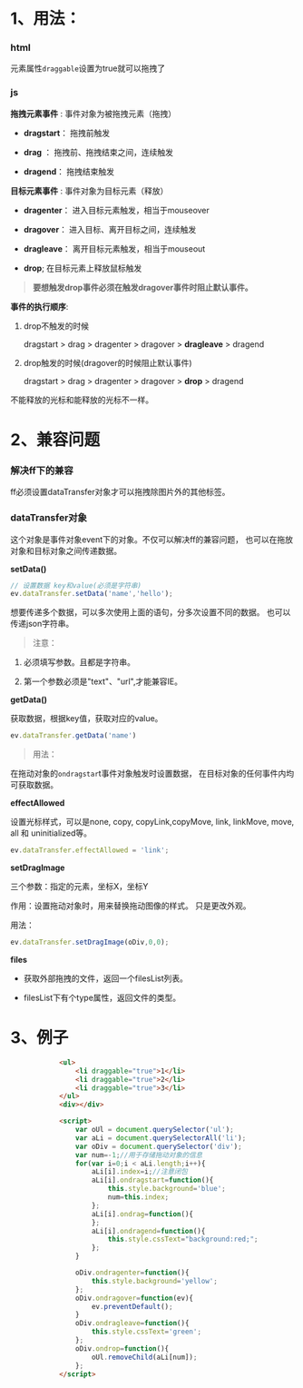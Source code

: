 # 1、用法：
###  html
元素属性`draggable`设置为true就可以拖拽了

### js
**拖拽元素事件** : 事件对象为被拖拽元素（拖拽）

- **dragstart**： 拖拽前触发

- **drag** ： 拖拽前、拖拽结束之间，连续触发

- **dragend**： 拖拽结束触发



**目标元素事件** : 事件对象为目标元素（释放）

- **dragenter**： 进入目标元素触发，相当于mouseover

- **dragover**： 进入目标、离开目标之间，连续触发

- **dragleave**： 离开目标元素触发，相当于mouseout

- **drop**; 在目标元素上释放鼠标触发



>  **要想触发drop事件必须在触发dragover事件时阻止默认事件。**



**事件的执行顺序**: 

1. drop不触发的时候

   dragstart > drag > dragenter > dragover > **dragleave** > dragend

2. drop触发的时候(dragover的时候阻止默认事件)

   dragstart > drag > dragenter > dragover > **drop** > dragend

不能释放的光标和能释放的光标不一样。





# 2、兼容问题

### 解决ff下的兼容

ff必须设置dataTransfer对象才可以拖拽除图片外的其他标签。

### dataTransfer对象

这个对象是事件对象event下的对象。不仅可以解决ff的兼容问题， 也可以在拖放对象和目标对象之间传递数据。

**setData()** 

```js
// 设置数据 key和value(必须是字符串)
ev.dataTransfer.setData('name','hello');
```

想要传递多个数据，可以多次使用上面的语句，分多次设置不同的数据。 也可以传递json字符串。

>  注意：

1. 必须填写参数。且都是字符串。

2. 第一个参数必须是"text"、"url",才能兼容IE。

**getData()** 

获取数据，根据key值，获取对应的value。

```js
ev.dataTransfer.getData('name')
```

> 用法：

在拖动对象的`ondragstar`t事件对象触发时设置数据， 在目标对象的任何事件内均可获取数据。



**effectAllowed**

设置光标样式，可以是none, copy, copyLink,copyMove, link, linkMove, move, all 和 uninitialized等。

```js
ev.dataTransfer.effectAllowed = 'link';
```



**setDragImage**

三个参数：指定的元素，坐标X，坐标Y

作用：设置拖动对象时，用来替换拖动图像的样式。 只是更改外观。

用法：

```js
ev.dataTransfer.setDragImage(oDiv,0,0);
```



**files**

- 获取外部拖拽的文件，返回一个filesList列表。

- filesList下有个type属性，返回文件的类型。



# 3、例子



```html
            <ul>
                <li draggable="true">1</li>
                <li draggable="true">2</li>
                <li draggable="true">3</li>
            </ul>
            <div></div>

            <script>
                var oUl = document.querySelector('ul');
                var aLi = document.querySelectorAll('li');
                var oDiv = document.querySelector('div');
                var num=-1;//用于存储拖动对象的信息
                for(var i=0;i < aLi.length;i++){
                    aLi[i].index=i;//注意闭包
                    aLi[i].ondragstart=function(){
                        this.style.background='blue';
                        num=this.index;
                    };
                    aLi[i].ondrag=function(){
                    };
                    aLi[i].ondragend=function(){
                        this.style.cssText="background:red;";
                    };
                }

                oDiv.ondragenter=function(){
                    this.style.background='yellow';
                };
                oDiv.ondragover=function(ev){
                    ev.preventDefault();
                }
                oDiv.ondragleave=function(){
                    this.style.cssText='green';
                };
                oDiv.ondrop=function(){
                    oUl.removeChild(aLi[num]);
                };
            </script>
        
```

